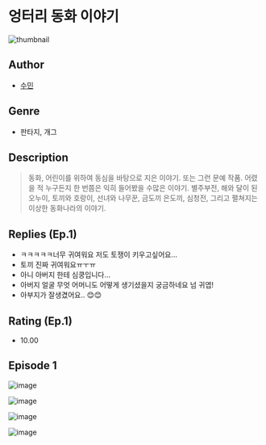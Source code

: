 # 엉터리 동화 이야기
![thumbnail](https://image-comic.pstatic.net/user_contents_data/challenge_comic/2023/05/23/284667/upload_7161112841669522488_480x623.jpeg)

## Author
- [수민](https://comic.naver.com/artistTitle?id=284667)

## Genre
- 판타지, 개그

## Description
> 동화, 어린이를 위하여 동심을 바탕으로 지은 이야기. 또는 그런 문예 작품. 어렸을 적 누구든지 한 번쯤은 익히 들어봤을 수많은 이야기. 별주부전, 해와 달이 된 오누이, 토끼와 호랑이, 선녀와 나무꾼, 금도끼 은도끼, 심청전, 그리고 펼쳐지는 이상한 동화나라의 이야기.

## Replies (Ep.1)
- ㅋㅋㅋㅋㅋ너무 귀여워요 저도 토쟁이 키우고싶어요...
- 토끼 진짜 귀여워요ㅠㅜㅠ
- 아니 아버지 한테 심쿵입니다...
- 아버지 얼굴 무엇 어머니도 어떻게 생기셨을지 궁금하네요 넘 귀엽!
- 아부지가 잘생겼어요.. 😊😊

## Rating (Ep.1)
- 10.00

## Episode 1
![image](https://image-comic.pstatic.net/user_contents_data/challenge_comic/2023/05/25/284667/upload_3774408335611224371.jpeg)

![image](https://image-comic.pstatic.net/user_contents_data/challenge_comic/2023/05/25/284667/upload_7363775928741278008.jpeg)

![image](https://image-comic.pstatic.net/user_contents_data/challenge_comic/2023/05/25/284667/upload_3703137798756328758.jpeg)

![image](https://image-comic.pstatic.net/user_contents_data/challenge_comic/2023/05/25/284667/upload_3978707500280276070.jpeg)
